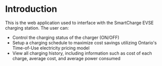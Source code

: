 Introduction
============
This is the web application used to interface with the SmartCharge EVSE charging station. 
The user can:
- Control the charging status of the charger (ON/OFF)
- Setup a charging schedule to maximize cost savings utilizing Ontario's Time-of-Use electricity pricing model
- View all charging history, including information such as cost of each charge, average cost, and average power consumed 